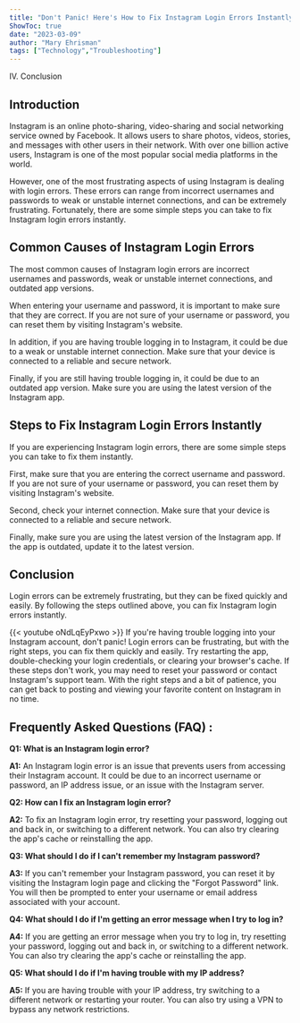 ```yaml
---
title: "Don't Panic! Here's How to Fix Instagram Login Errors Instantly"
ShowToc: true 
date: "2023-03-09"
author: "Mary Ehrisman" 
tags: ["Technology","Troubleshooting"]
---
```

IV. Conclusion

## Introduction

Instagram is an online photo-sharing, video-sharing and social networking service owned by Facebook. It allows users to share photos, videos, stories, and messages with other users in their network. With over one billion active users, Instagram is one of the most popular social media platforms in the world. 

However, one of the most frustrating aspects of using Instagram is dealing with login errors. These errors can range from incorrect usernames and passwords to weak or unstable internet connections, and can be extremely frustrating. Fortunately, there are some simple steps you can take to fix Instagram login errors instantly.

## Common Causes of Instagram Login Errors

The most common causes of Instagram login errors are incorrect usernames and passwords, weak or unstable internet connections, and outdated app versions. 

When entering your username and password, it is important to make sure that they are correct. If you are not sure of your username or password, you can reset them by visiting Instagram's website. 

In addition, if you are having trouble logging in to Instagram, it could be due to a weak or unstable internet connection. Make sure that your device is connected to a reliable and secure network. 

Finally, if you are still having trouble logging in, it could be due to an outdated app version. Make sure you are using the latest version of the Instagram app.

## Steps to Fix Instagram Login Errors Instantly

If you are experiencing Instagram login errors, there are some simple steps you can take to fix them instantly. 

First, make sure that you are entering the correct username and password. If you are not sure of your username or password, you can reset them by visiting Instagram's website. 

Second, check your internet connection. Make sure that your device is connected to a reliable and secure network. 

Finally, make sure you are using the latest version of the Instagram app. If the app is outdated, update it to the latest version.

## Conclusion

Login errors can be extremely frustrating, but they can be fixed quickly and easily. By following the steps outlined above, you can fix Instagram login errors instantly.

{{< youtube oNdLqEyPxwo >}} 
If you're having trouble logging into your Instagram account, don't panic! Login errors can be frustrating, but with the right steps, you can fix them quickly and easily. Try restarting the app, double-checking your login credentials, or clearing your browser's cache. If these steps don't work, you may need to reset your password or contact Instagram's support team. With the right steps and a bit of patience, you can get back to posting and viewing your favorite content on Instagram in no time.

## Frequently Asked Questions (FAQ) :
**Q1: What is an Instagram login error?**

**A1:** An Instagram login error is an issue that prevents users from accessing their Instagram account. It could be due to an incorrect username or password, an IP address issue, or an issue with the Instagram server. 

**Q2: How can I fix an Instagram login error?**

**A2:** To fix an Instagram login error, try resetting your password, logging out and back in, or switching to a different network. You can also try clearing the app's cache or reinstalling the app. 

**Q3: What should I do if I can't remember my Instagram password?**

**A3:** If you can't remember your Instagram password, you can reset it by visiting the Instagram login page and clicking the "Forgot Password" link. You will then be prompted to enter your username or email address associated with your account. 

**Q4: What should I do if I'm getting an error message when I try to log in?**

**A4:** If you are getting an error message when you try to log in, try resetting your password, logging out and back in, or switching to a different network. You can also try clearing the app's cache or reinstalling the app. 

**Q5: What should I do if I'm having trouble with my IP address?**

**A5:** If you are having trouble with your IP address, try switching to a different network or restarting your router. You can also try using a VPN to bypass any network restrictions.


